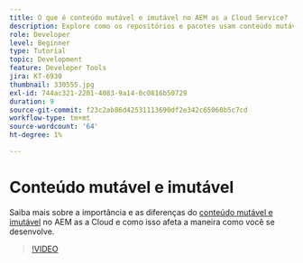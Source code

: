 ```yaml
---
title: O que é conteúdo mutável e imutável no AEM as a Cloud Service?
description: Explore como os repositórios e pacotes usam conteúdo mutável e imutável e por que ele é importante no AEM as a Cloud Service.
role: Developer
level: Beginner
type: Tutorial
topic: Development
feature: Developer Tools
jira: KT-6930
thumbnail: 330555.jpg
exl-id: 744ac321-2201-4083-9a14-0c0816b50729
duration: 9
source-git-commit: f23c2ab86d42531113690df2e342c65060b5c7cd
workflow-type: tm+mt
source-wordcount: '64'
ht-degree: 1%

---
```


# Conteúdo mutável e imutável

Saiba mais sobre a importância e as diferenças do [conteúdo mutável e imutável](https://experienceleague.adobe.com/docs/experience-manager-cloud-service/implementing/developing/aem-project-content-package-structure.html?lang=pt-BR) no AEM as a Cloud e como isso afeta a maneira como você se desenvolve.

>[!VIDEO](https://video.tv.adobe.com/v/330555?quality=12&learn=on)
